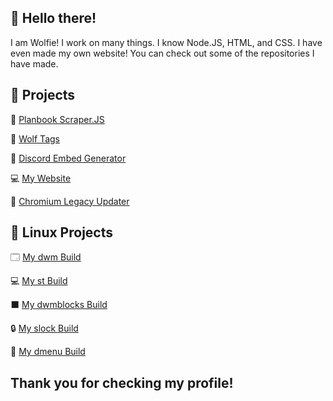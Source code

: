 ## 👋 Hello there!
I am Wolfie! I work on many things. I know Node.JS, HTML, and CSS. I have even made my own website! You can check out some of the repositories I have made. 

## 📔 Projects
📆 [Planbook Scraper.JS](https://github.com/wolfiediscord/planbook-scraper-js) 

🐺 [Wolf Tags](https://github.com/wolfiediscord/wolf-tags)

🤖 [Discord Embed Generator](https://github.com/wolfiediscord/discord-embed-generator)

💻 [My Website](https://wolf1e.ga)

🍎 [Chromium Legacy Updater](https://github.com/wolfiediscord/chromium-legacy-updater)

## 🐧 Linux Projects

🗔 [My dwm Build](https://github.com/wolfiediscord/dwm)

💻 [My st Build](https://github.com/wolfiediscord/st)

⬛ [My dwmblocks Build](https://github.com/wolfiediscord/dwmblocks)

🔒 [My slock Build](https://github.com/wolfiediscord/slock)

📑 [My dmenu Build](https://github.com/dmenu)

## Thank you for checking my profile! 



